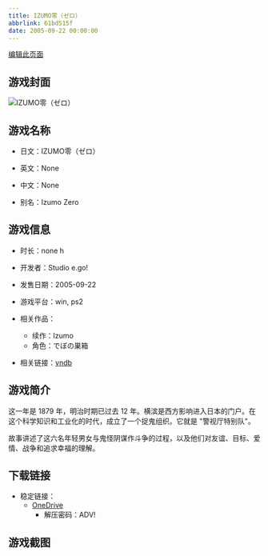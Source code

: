 ```yaml
---
title: IZUMO零（ゼロ）
abbrlink: 61bd515f
date: 2005-09-22 00:00:00
---
```

[编辑此页面](https://github.com/ACG-3/ADV3-source/blob/main/source/_posts/games/IZUMO%E9%9B%B6%EF%BC%88%E3%82%BC%E3%83%AD%EF%BC%89.md)

## 游戏封面

![IZUMO零（ゼロ）](https://pan.timero.xyz/d/onedrive/img_lib_001/IZUMO%E9%9B%B6%EF%BC%88%E3%82%BC%E3%83%AD%EF%BC%89_cover.avif)


## 游戏名称

- 日文：IZUMO零（ゼロ）
- 英文：None
- 中文：None

- 别名：Izumo Zero


## 游戏信息

- 时长：none h
- 开发者：Studio e.go!
- 发售日期：2005-09-22
- 游戏平台：win, ps2
- 相关作品：
   - 续作：Izumo
   - 角色：でぼの巣箱

- 相关链接：[vndb](https://vndb.org/v619)


## 游戏简介

这一年是 1879 年，明治时期已过去 12 年。横滨是西方影响进入日本的门户。在这个科学知识和工业化的时代，成立了一个捉鬼组织。它就是 "警视厅特别队"。

故事讲述了这六名年轻男女与鬼怪阴谋作斗争的过程，以及他们对友谊、目标、爱情、战争和追求幸福的理解。




## 下载链接

- 稳定链接：
    - [OneDrive](https://pan.timero.xyz/onedrive/adv_lib_001/IZUMO%E9%9B%B6%EF%BC%88%E3%82%BC%E3%83%AD%EF%BC%89)
        - 解压密码：ADV!



## 游戏截图



